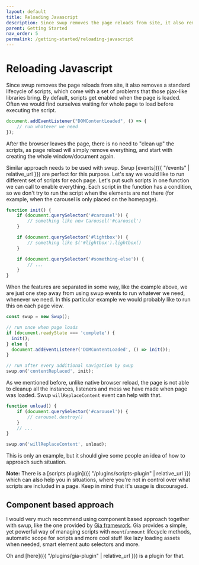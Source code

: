 ```yaml
---
layout: default
title: Reloading Javascript
description: Since swup removes the page reloads from site, it also removes a standard lifecycle of scripts
parent: Getting Started
nav_order: 5
permalink: /getting-started/reloading-javascript
---
```


# Reloading Javascript

Since swup removes the page reloads from site, it also removes a standard lifecycle of scripts, which come with a set of problems that those pjax-like libraries bring.
By default, scripts get enabled when the page is loaded. Often we would find ourselves waiting for whole page to load before executing the script.

```javascript
document.addEventListener("DOMContentLoaded", () => {
    // run whatever we need
});
```

After the browser leaves the page, there is no need to "clean up" the scripts, as page reload will simply remove everything, and start with creating the whole window/document again.

Similar approach needs to be used with swup.
Swup [events]({{ "/events" | relative_url }}) are perfect for this purpose.
Let's say we would like to run different set of scripts for each page.
Let's put such scripts in one function we can call to enable everything.
Each script in the function has a condition, so we don't try to run the script when the elements are not there (for example, when the carousel is only placed on the homepage).

```javascript
function init() {
    if (document.querySelector('#carousel')) {
        // something like new Carousel('#carousel')
    }

    if (document.querySelector('#lightbox')) {
        // something like $('#lightbox').lightbox()
    }

    if (document.querySelector('#something-else')) {
        // ...
    }
}
```

When the features are separated in some way, like the example above, we are just one step away from using swup events to run whatever we need, whenever we need.
In this particular example we would probably like to run this on each page view.

```javascript
const swup = new Swup();

// run once when page loads
if (document.readyState === 'complete') {
  init();
} else {
  document.addEventListener('DOMContentLoaded', () => init());
}

// run after every additional navigation by swup
swup.on('contentReplaced', init);
```

As we mentioned before, unlike native browser reload, the page is not able to cleanup all the instances, listeners and mess we have made when page was loaded.
Swup `willReplaceContent` event can help with that.

```javascript
function unload() {
    if (document.querySelector('#carousel')) {
        // carousel.destroy()
    }
    // ...
}

swup.on('willReplaceContent', unload);
```

This is only an example, but it should give some people an idea of how to approach such situation.

**Note:** There is a [scripts plugin]({{ "/plugins/scripts-plugin" | relative_url }}) which can also help you in situations,
where you're not in control over what scripts are included in a page.
Keep in mind that it's usage is discouraged.

## Component based approach

I would very much recommend using component based approach together with swup, like the one provided by [Gia framework](https://github.com/giantcz/gia).
Gia provides a simple, yet powerful way of managing scripts with `mount`/`unmount` lifecycle methods,
automatic scope for scripts and more cool stuff like lazy loading assets when needed, smart element auto selectors and more.

Oh and [here]({{ "/plugins/gia-plugin" | relative_url }}) is a plugin for that.
